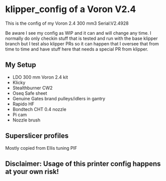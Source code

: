 # klipper_config of a Voron V2.4

This is the config of my Voron 2.4 300 mm3 Serial:V2.4928

Be aware I see my config as WIP and it can and will change any time. I normally do only checkin stuff that is tested and run with the base klipper branch but I test also klipper PRs so it can happen that I oversee that from time to time and have stuff here that needs a special PR from klipper.

## My Setup

* LDO 300 mm Voron 2.4 kit
* Klicky 
* Stealthburner CW2
* Oseq Safe sheet
* Genuine Gates brand pulleys/idlers in gantry
* Rapido HF
* Bondtech CHT 0.4 nozzle
* Pi cam
* Nozzle brush

## Superslicer profiles

Mostly copied from Ellis tuning PIF

## Disclaimer: Usage of this printer config happens at your own risk!
